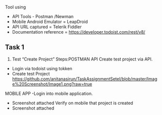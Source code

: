 Tool using 
- API Tools - Postman /Newman
- Mobile Android Emulator = LeapDroid
- API URL captured = Telerik Fiddler
- Documentation reference = https://developer.todoist.com/rest/v8/


Task 1
--------------------------
1. Test “Create Project”
Steps:POSTMAN API
Create test project via API.
- Login via todoist using tokken
- Create test Project
https://github.com/anitanasirun/TaskAssignmentSetel/blob/master/Image%20Screenshot/Image1.png?raw=true


MOBILE APP -Login into mobile application.
- Screenshot attached 
Verify on mobile that project is created
- Screenshot attached






